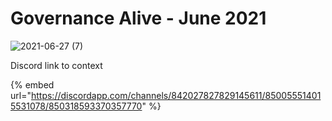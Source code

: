 # Governance Alive - June 2021

![2021-06-27 \(7\)](https://user-images.githubusercontent.com/25156451/123558513-916b7a80-d78e-11eb-909f-90e644b5b471.png)

Discord link to context

{% embed url="https://discordapp.com/channels/842027827829145611/850055514015531078/850318593370357770" %}



